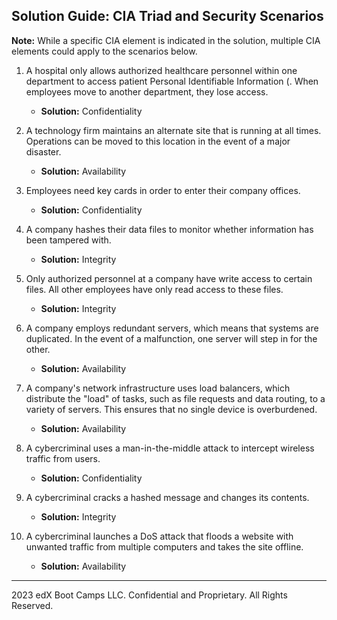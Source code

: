## Solution Guide: CIA Triad and Security Scenarios

**Note:** While a specific CIA element is indicated in the solution, multiple CIA elements could apply to the scenarios below.

1. A hospital only allows authorized healthcare personnel within one department to access patient Personal Identifiable Information (. When employees move to another department, they lose access.

    - **Solution:** Confidentiality

2. A technology firm maintains an alternate site that is running at all times. Operations can be moved to this location in the event of a major disaster.

   - **Solution:** Availability

3. Employees need key cards in order to enter their company offices.

   - **Solution:** Confidentiality

4. A company hashes their data files to monitor whether information has been tampered with. 

    - **Solution:** Integrity

5. Only authorized personnel at a company have write access to certain files. All other employees have only read access to these files. 

    - **Solution:** Integrity 

6. A company employs redundant servers, which means that systems are duplicated. In the event of a malfunction, one server will step in for the other.

    - **Solution:** Availability

7. A company's network infrastructure uses load balancers, which distribute the "load" of tasks, such as file requests and data routing, to a variety of servers. This ensures that no single device is overburdened.

    - **Solution:** Availability

8. A cybercriminal uses a man-in-the-middle attack to intercept wireless traffic from users. 

   - **Solution:** Confidentiality

9. A cybercriminal cracks a hashed message and changes its contents. 

   - **Solution:** Integrity

10. A cybercriminal launches a DoS attack that floods a website with unwanted traffic from multiple computers and takes the site offline. 

    - **Solution:** Availability

---  

2023 edX Boot Camps LLC. Confidential and Proprietary. All Rights Reserved.
